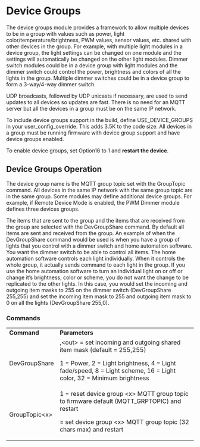 # Device Groups

The device groups module provides a framework to allow multiple devices to be in a group with values such as power, light color/temperature/brightness, PWM values, sensor values, etc. shared with other devices in the group. For example, with multiple light modules in a device group, the light settings can be changed on one module and the settings will automatically be changed on the other light modules. Dimmer switch modules could be in a device group with light modules and the dimmer switch could control the power, brightness and colors of all the lights in the group. Multiple dimmer switches could be in a device group to form a 3-way/4-way dimmer switch.

UDP broadcasts, followed by UDP unicasts if necessary, are used to send updates to all devices so updates are fast. There is no need for an MQTT server but all the devices in a group must be on the same IP network.

To include device groups support in the build, define USE_DEVICE_GROUPS in your user_config_override. This adds 3.5K to the code size. All devices in a group must be running firmware with device group support and have device groups enabled.

To enable device groups, set Option16 to 1 and **restart the device**.


## Device Groups Operation

The device group name is the MQTT group topic set with the GroupTopic command. All devices in the same IP network with the same group topic are in the same group. Some modules may define additional device groups. For example, if Remote Device Mode is enabled, the PWM Dimmer module defines three devices groups.

The items that are sent to the group and the items that are received from the group are selected with the DevGroupShare command. By default all items are sent and received from the group. An example of when the DevGroupShare command would be used is when you have a group of lights that you control with a dimmer switch and home automation software. You want the dimmer switch to be able to control all items. The home automation software controls each light individually. When it controls the whole group, it actually sends command to each light in the group. If you use the home automation software to turn an individual light on or off or change it’s brightness, color or scheme, you do not want the change to be replicated to the other lights. In this case, you would set the incoming and outgoing item masks to 255 on the dimmer switch (DevGroupShare 255,255) and set the incoming item mask to 255 and outgoing item mask to 0 on all the lights (DevGroupShare 255,0).


### Commands


<table>
  <tr>
   <td><strong>Command</strong>
   </td>
   <td><strong>Parameters</strong>
   </td>
  </tr>
  <tr>
   <td>DevGroupShare
   </td>
   <td><in>,&lt;out> = set incoming and outgoing shared item mask (default = 255,255)
<p>
1 = Power, 2 = Light brightness, 4 = Light fade/speed, 8 = Light scheme, 16 = Light color, 32 = Minimum brightness
   </td>
  </tr>
  <tr>
   <td>GroupTopic&lt;x>
   </td>
   <td>1 = reset device group &lt;x> MQTT group topic to firmware default (MQTT_GRPTOPIC) and restart
<p>
<value> = set device group &lt;x> MQTT group topic (32 chars max) and restart
   </td>
  </tr>
</table>
